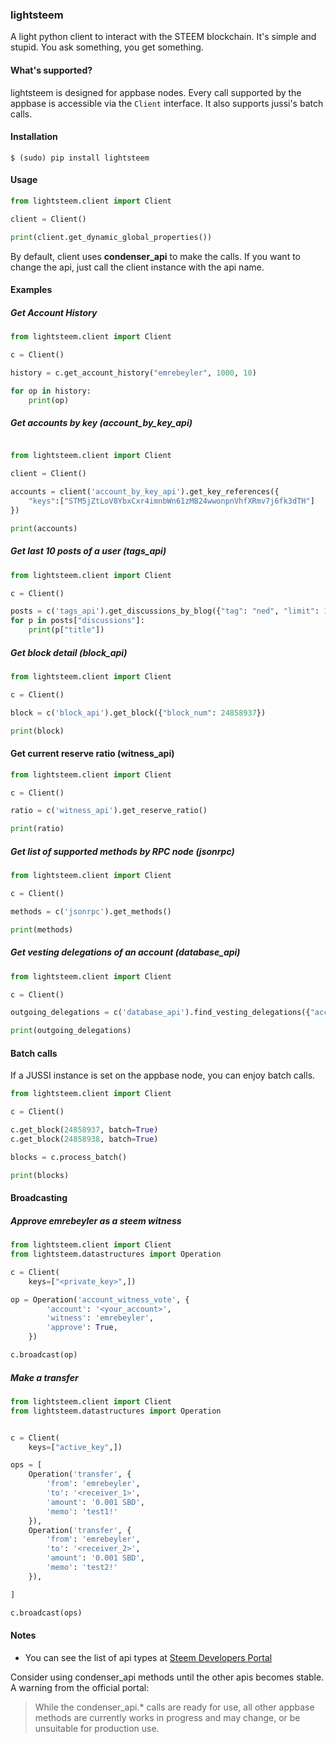 ### lightsteem

A light python client to interact with the STEEM blockchain. It's simple and stupid. You ask something, you get something.

#### What's supported?

lightsteem is designed for appbase nodes. Every call supported by the appbase is
accessible via the ```Client``` interface. It also supports jussi's batch calls.

#### Installation

```
$ (sudo) pip install lightsteem
```

#### Usage

```python
from lightsteem.client import Client

client = Client()

print(client.get_dynamic_global_properties())
```

By default, client uses **condenser_api** to make the calls. If you
want to change the api, just call the client instance
with the api name.

#### Examples

##### Get Account History
```python
from lightsteem.client import Client

c = Client()

history = c.get_account_history("emrebeyler", 1000, 10)

for op in history:
    print(op)
```


##### Get accounts by key (account_by_key_api)

```python

from lightsteem.client import Client

client = Client()

accounts = client('account_by_key_api').get_key_references({
    "keys":["STM5jZtLoV8YbxCxr4imnbWn61zMB24wwonpnVhfXRmv7j6fk3dTH"]
})

print(accounts)
```

##### Get last 10 posts of a user (tags_api)

```python
from lightsteem.client import Client

c = Client()

posts = c('tags_api').get_discussions_by_blog({"tag": "ned", "limit": 10})
for p in posts["discussions"]:
    print(p["title"])
```

##### Get block detail (block_api)

```python
from lightsteem.client import Client

c = Client()

block = c('block_api').get_block({"block_num": 24858937})

print(block)
```

#### Get current reserve ratio (witness_api)

```python
from lightsteem.client import Client

c = Client()

ratio = c('witness_api').get_reserve_ratio()

print(ratio)
```

##### Get list of supported methods by RPC node (jsonrpc)

```python
from lightsteem.client import Client

c = Client()

methods = c('jsonrpc').get_methods()

print(methods)

```

##### Get vesting delegations of an account (database_api)

```python
from lightsteem.client import Client

c = Client()

outgoing_delegations = c('database_api').find_vesting_delegations({"account": "emrebeyler"})

print(outgoing_delegations)

```

#### Batch calls

If a JUSSI instance is set on the appbase node, you can enjoy batch calls. 

```python
from lightsteem.client import Client

c = Client()

c.get_block(24858937, batch=True)
c.get_block(24858938, batch=True)

blocks = c.process_batch()

print(blocks)

```

#### Broadcasting

##### Approve emrebeyler as a steem witness

```python
from lightsteem.client import Client
from lightsteem.datastructures import Operation

c = Client(
    keys=["<private_key>",])

op = Operation('account_witness_vote', {
        'account': '<your_account>',
        'witness': 'emrebeyler',
        'approve': True,
    })

c.broadcast(op)
```

##### Make a transfer

```python
from lightsteem.client import Client
from lightsteem.datastructures import Operation


c = Client(
    keys=["active_key",])

ops = [
    Operation('transfer', {
        'from': 'emrebeyler',
        'to': '<receiver_1>',
        'amount': '0.001 SBD',
        'memo': 'test1!'
    }),
    Operation('transfer', {
        'from': 'emrebeyler',
        'to': '<receiver_2>',
        'amount': '0.001 SBD',
        'memo': 'test2!'
    }),

]

c.broadcast(ops)
```


#### Notes

- You can see the list of api types at [Steem Developers Portal](https://developers.steem.io/apidefinitions/#apidefinitions-condenser-api)

Consider using condenser_api methods until the other apis becomes stable. A warning from the official portal:

> While the condenser_api.* calls are ready for use, all other appbase methods are currently works in progress and may change, or be unsuitable for production use.


